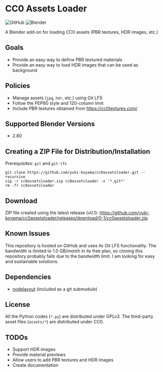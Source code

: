 # CC0 Assets Loader

![GitHub](https://img.shields.io/github/license/yuki-koyama/cc0assetsloader)
![Blender](https://img.shields.io/badge/blender-2.80-brightgreen)

A Blender add-on for loading CC0 assets (PBR textures, HDR images, etc.)

## Goals

- Provide an easy way to define PBR textured materials
- Provide an easy way to load HDR images that can be used as background

## Policies

- Manage assets (`jpg`, `hdr`, etc.) using Git LFS
- Follow the PEP80 style and 120-column limit
- Include PBR textures obtained from <https://cc0textures.com/>

## Supported Blender Versions

- 2.80

## Creating a ZIP File for Distribution/Installation

Prerequisites: `git` and `git-lfs`

```
git clone https://github.com/yuki-koyama/cc0assetsloader.git --recursive
zip -r cc0assetsloader.zip cc0assetsloader -x '*.git*'
rm -fr cc0assetsloader
```

## Download

ZIP file created using the latest release (v0.1): <https://github.com/yuki-koyama/cc0assetsloader/releases/download/0-1/cc0assetsloader.zip>

## Known Issues

This repository is hosted on GitHub and uses its Git LFS functionality. The bandwidth is limited to 1.0 GB/month in its free plan, so cloning this repository probably fails due to the bandwidth limit. I am looking for easy and sustainable solutions.

## Dependencies

- [nodelayout](https://github.com/yuki-koyama/nodelayout) (included as a git submodule)

## License

All the Python codes (`*.py`) are distributed under GPLv3. The third-party asset files (`assets/*`) are distributed under CC0.

## TODOs

- Support HDR images
- Provide material previews
- Allow users to add PBR textures and HDR images
- Create documentation
